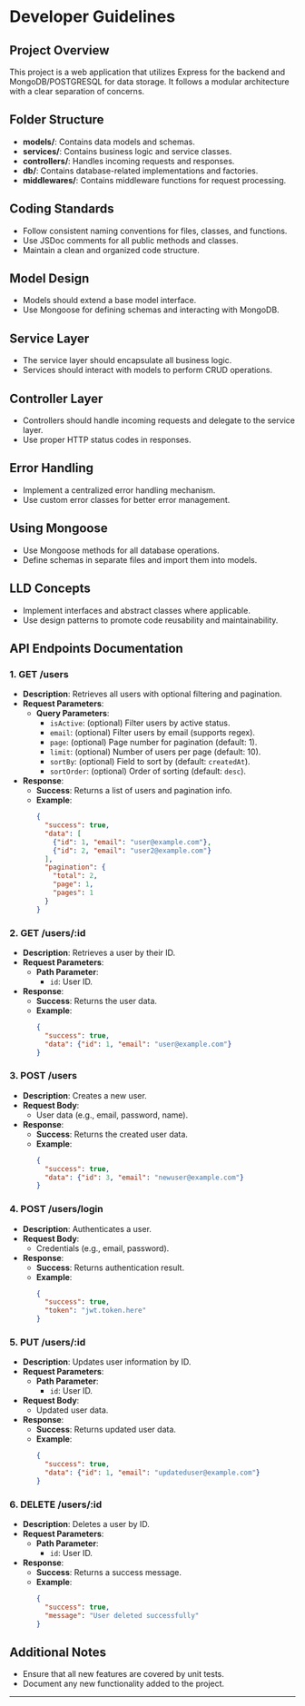 # Developer Guidelines

## Project Overview
This project is a web application that utilizes Express for the backend and MongoDB/POSTGRESQL for data storage. It follows a modular architecture with a clear separation of concerns.

## Folder Structure
- **models/**: Contains data models and schemas.
- **services/**: Contains business logic and service classes.
- **controllers/**: Handles incoming requests and responses.
- **db/**: Contains database-related implementations and factories.
- **middlewares/**: Contains middleware functions for request processing.

## Coding Standards
- Follow consistent naming conventions for files, classes, and functions.
- Use JSDoc comments for all public methods and classes.
- Maintain a clean and organized code structure.

## Model Design
- Models should extend a base model interface.
- Use Mongoose for defining schemas and interacting with MongoDB.

## Service Layer
- The service layer should encapsulate all business logic.
- Services should interact with models to perform CRUD operations.

## Controller Layer
- Controllers should handle incoming requests and delegate to the service layer.
- Use proper HTTP status codes in responses.

## Error Handling
- Implement a centralized error handling mechanism.
- Use custom error classes for better error management.

## Using Mongoose
- Use Mongoose methods for all database operations.
- Define schemas in separate files and import them into models.

## LLD Concepts
- Implement interfaces and abstract classes where applicable.
- Use design patterns to promote code reusability and maintainability.

## API Endpoints Documentation

### 1. GET /users
- **Description**: Retrieves all users with optional filtering and pagination.
- **Request Parameters**:
  - **Query Parameters**:
    - `isActive`: (optional) Filter users by active status.
    - `email`: (optional) Filter users by email (supports regex).
    - `page`: (optional) Page number for pagination (default: 1).
    - `limit`: (optional) Number of users per page (default: 10).
    - `sortBy`: (optional) Field to sort by (default: `createdAt`).
    - `sortOrder`: (optional) Order of sorting (default: `desc`).
- **Response**:
  - **Success**: Returns a list of users and pagination info.
  - **Example**:
    ```json
    {
      "success": true,
      "data": [
        {"id": 1, "email": "user@example.com"},
        {"id": 2, "email": "user2@example.com"}
      ],
      "pagination": {
        "total": 2,
        "page": 1,
        "pages": 1
      }
    }
    ```

### 2. GET /users/:id
- **Description**: Retrieves a user by their ID.
- **Request Parameters**:
  - **Path Parameter**:
    - `id`: User ID.
- **Response**:
  - **Success**: Returns the user data.
  - **Example**:
    ```json
    {
      "success": true,
      "data": {"id": 1, "email": "user@example.com"}
    }
    ```

### 3. POST /users
- **Description**: Creates a new user.
- **Request Body**:
  - User data (e.g., email, password, name).
- **Response**:
  - **Success**: Returns the created user data.
  - **Example**:
    ```json
    {
      "success": true,
      "data": {"id": 3, "email": "newuser@example.com"}
    }
    ```

### 4. POST /users/login
- **Description**: Authenticates a user.
- **Request Body**:
  - Credentials (e.g., email, password).
- **Response**:
  - **Success**: Returns authentication result.
  - **Example**:
    ```json
    {
      "success": true,
      "token": "jwt.token.here"
    }
    ```

### 5. PUT /users/:id
- **Description**: Updates user information by ID.
- **Request Parameters**:
  - **Path Parameter**:
    - `id`: User ID.
- **Request Body**:
  - Updated user data.
- **Response**:
  - **Success**: Returns updated user data.
  - **Example**:
    ```json
    {
      "success": true,
      "data": {"id": 1, "email": "updateduser@example.com"}
    }
    ```

### 6. DELETE /users/:id
- **Description**: Deletes a user by ID.
- **Request Parameters**:
  - **Path Parameter**:
    - `id`: User ID.
- **Response**:
  - **Success**: Returns a success message.
  - **Example**:
    ```json
    {
      "success": true,
      "message": "User deleted successfully"
    }
    ```

## Additional Notes
- Ensure that all new features are covered by unit tests.
- Document any new functionality added to the project.

---
